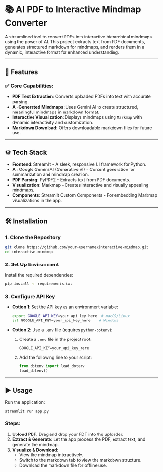 
# 📚 AI PDF to Interactive Mindmap Converter

A streamlined tool to convert PDFs into interactive hierarchical mindmaps using the power of AI. This project extracts text from PDF documents, generates structured markdown for mindmaps, and renders them in a dynamic, interactive format for enhanced understanding.

---

## 🚀 Features

### ✅ Core Capabilities:
- **PDF Text Extraction**: Converts uploaded PDFs into text with accurate parsing.
- **AI-Generated Mindmaps**: Uses Gemini AI to create structured, meaningful mindmaps in markdown format.
- **Interactive Visualization**: Displays mindmaps using `Markmap` with dynamic interactivity and customization.
- **Markdown Download**: Offers downloadable markdown files for future use.

---

## ⚙️ Tech Stack

- **Frontend**: Streamlit - A sleek, responsive UI framework for Python.
- **AI**: Google Gemini AI (Generative AI) - Content generation for summarization and mindmap creation.
- **PDF Parsing**: PyPDF2 - Extracts text from PDF documents.
- **Visualization**: Markmap - Creates interactive and visually appealing mindmaps.
- **Components**: Streamlit Custom Components - For embedding Markmap visualizations in the app.

---

## 🛠️ Installation

### 1. Clone the Repository
```bash
git clone https://github.com/your-username/interactive-mindmap.git
cd interactive-mindmap
```

### 2. Set Up Environment
Install the required dependencies:
```bash
pip install -r requirements.txt
```

### 3. Configure API Key
- **Option 1**: Set the API key as an environment variable:
  ```bash
  export GOOGLE_API_KEY=your_api_key_here  # macOS/Linux
  set GOOGLE_API_KEY=your_api_key_here    # Windows
  ```

- **Option 2**: Use a `.env` file (requires `python-dotenv`):
  1. Create a `.env` file in the project root:
     ```
     GOOGLE_API_KEY=your_api_key_here
     ```
  2. Add the following line to your script:
     ```python
     from dotenv import load_dotenv
     load_dotenv()
     ```

---

## ▶️ Usage

Run the application:
```bash
streamlit run app.py
```

### Steps:
1. **Upload PDF**: Drag and drop your PDF into the uploader.
2. **Extract & Generate**: Let the app process the PDF, extract text, and generate the mindmap.
3. **Visualize & Download**:
   - View the mindmap interactively.
   - Switch to the markdown tab to view the markdown structure.
   - Download the markdown file for offline use.
